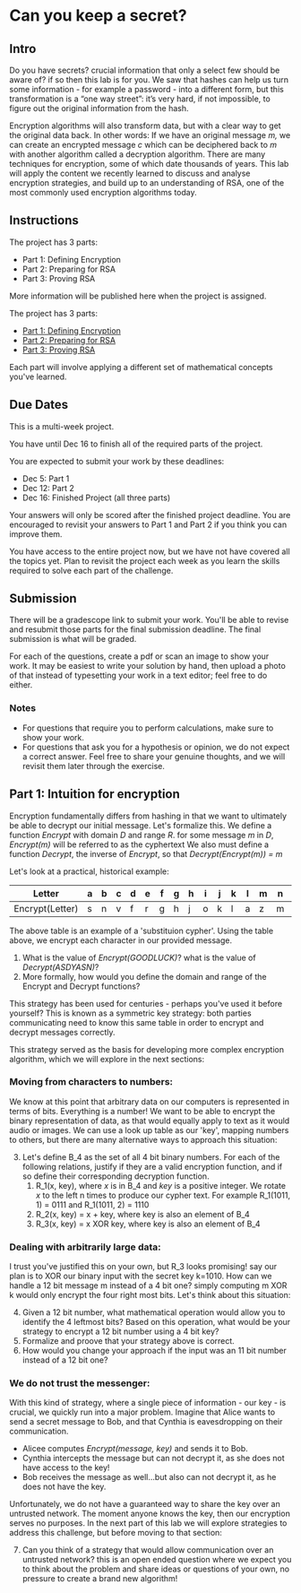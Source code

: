 # Can you keep a secret?

## Intro

Do you have secrets? crucial information that only a select few should be aware of? if so then this lab is for you. We saw that hashes can help us turn some information - for example a password - into a different form, but this transformation is a “one way street”: it’s very hard, if not impossible, to figure out the original information from the hash.

Encryption algorithms will also transform data, but with a clear way to get the original data back. In other words: If we have an original message *m,* we can create an encrypted message *c* which can be deciphered back to *m* with another algorithm called a decryption algorithm. There are many techniques for encryption, some of which date thousands of years. This lab will apply the content we recently learned to discuss and analyse encryption strategies, and build up to an understanding of RSA, one of the most commonly used encryption algorithms today.

## Instructions

The project has 3 parts:
- Part 1: Defining Encryption
- Part 2: Preparing for RSA
- Part 3: Proving RSA

More information will be published here when the project is assigned.




The project has 3 parts:
- [Part 1: Defining Encryption](#part-1-intuition-for-encryption)
- [Part 2: Preparing for RSA](#part-2-building-up-to-rsa)
- [Part 3: Proving RSA](#part-3-proving-rsa)

Each part will involve applying a different set of mathematical concepts you've learned.

## Due Dates

This is a multi-week project.

You have until Dec 16 to finish all of the required parts of the project.

You are expected to submit your work by these deadlines:

- Dec 5: Part 1
- Dec 12: Part 2
- Dec 16: Finished Project (all three parts)

Your answers will only be scored after the finished project deadline. You are encouraged to revisit your answers to Part 1 and Part 2 if you think you can improve them.

You have access to the entire project now, but we have not have covered all the topics yet. Plan to revisit the project each week as you learn the skills required to solve each part of the challenge.

## Submission

There will be a gradescope link to submit your work. You'll be able to revise and resubmit those parts for the final submission deadline. The final submission is what will be graded.

For each of the questions, create a pdf or scan an image to show your work. It may be easiest to write your solution by hand, then upload a photo of that instead of typesetting your work in a text editor; feel free to do either.

### Notes

- For questions that require you to perform calculations, make sure to show your work.
- For questions that ask you for a hypothesis or opinion, we do not expect a correct answer. Feel free to share your genuine thoughts, and we will revisit them later through the exercise.


## Part 1: Intuition for encryption

Encryption fundamentally differs from hashing in that we want to ultimately be able to decrypt our initial message. Let's formalize this.
We define a function *Encrypt* with domain *D* and range *R*. for some message *m* in *D*, *Encrypt(m)* will be referred to as the cyphertext
We also must define a function *Decrypt*, the inverse of *Encrypt*, so that *Decrypt(Encrypt(m)) = m*

Let's look at a practical, historical example:

| Letter      | a | b | c | d | e | f | g | h | i | j | k | l | m | n | o | p | q | r | s | t | u | v | w | x | y | z |
| ----------- | - | - | - | - | - | - | - | - | - | - | - | - | - | - | - | - | - | - | - | - | - | - | - | - | - | - |
| Encrypt(Letter) | s | n | v | f | r | g | h | j | o | k | l | a | z | m | p | q | w | t | d | y | i | b | e | c | u | x |

The above table is an example of a 'substituion cypher'. Using the table above, we encrypt each character in our provided message.

1. What is the value of *Encrypt(GOODLUCK)*? what is the value of *Decrypt(ASDYASN)*?
2. More formally, how would you define the domain and range of the Encrypt and Decrypt functions?

This strategy has been used for centuries - perhaps you've used it before yourself? This is known as a symmetric key strategy: both parties communicating need to know this same table in order to encrypt and decrypt messages correctly.

This strategy served as the basis for developing more complex encryption algorithm, which we will explore in the next sections:

### Moving from characters to numbers:
We know at this point that arbitrary data on our computers is represented in terms of bits. Everything is a number! We want to be able to encrypt the binary representation of data, as that would equally apply to text as it would audio or images. We can use a look up table as our 'key', mapping numbers to others, but there are many alternative ways to approach this situation:

3. Let's define B_4 as the set of all 4 bit binary numbers. For each of the following relations, justify if they are a valid encryption function, and if so define their corresponding decryption function.
    1. R_1(x, key), where *x* is in B_4 and *key* is a positive integer. We rotate *x* to the left n times to produce our cypher text. For example R_1(1011, 1) = 0111 and R_1(1011, 2) = 1110
    2. R_2(x, key) = x + key, where key is also an element of B_4
    3. R_3(x, key) = x XOR key, where key is also an element of B_4

### Dealing with arbitrarily large data:
I trust you've justified this on your own, but R_3 looks promising! say our plan is to XOR our binary input with the secret key k=1010. How can we handle a 12 bit message m instead of a 4 bit one? simply computing m XOR k would only encrypt the four right most bits. Let's think about this situation:

4. Given a 12 bit number, what mathematical operation would allow you to identify the 4 leftmost bits? Based on this operation, what would be your strategy to encrypt a 12 bit number using a 4 bit key?
5. Formalize and proove that your strategy above is correct.
6. How would you change your approach if the input was an 11 bit number instead of a 12 bit one?

### We do not trust the messenger:
With this kind of strategy, where a single piece of information - our key - is crucial, we quickly run into a major problem. Imagine that Alice wants to send a secret message to Bob, and that Cynthia is eavesdropping on their communication.
- Alicee computes *Encrypt(message, key)* and sends it to Bob.
- Cynthia intercepts the message but can not decrypt it, as she does not have access to the key!
- Bob receives the message as well...but also can not decrypt it, as he does not have the key.

Unfortunately, we do not have a guaranteed way to share the key over an untrusted network. The moment anyone knows the key, then our encryption serves no purposes. In the next part of this lab we will explore strategies to address this challenge, but before moving to that section:

7. Can you think of a strategy that would allow communication over an untrusted network? this is an open ended question where we expect you to think about the problem and share ideas or questions of your own, no pressure to create a brand new algorithm!

<!-- When publishing the final project, uncomment the rest of this file
## Part 2: Building up to RSA

We concluded the previous checkpoint with the observation that symmetric key cryptography has a major challenge when it comes to sharing the key itself.
In Part 3, we will dive deep into the RSA algorithm, a popular strategy to avoid this problem, but we need to get on the same page on a few definitions and theorems before tackling RSA head on.

### Asymmetric key encryption:
- One key idea behind RSA, and other similar algorithms, is that the key used to encrypt the message is *different* from the key used to decrypt it.
- RSA relies on the idea that each party in communication has two different keys: A public key *e* and a private key *d*
- Let's say that pub(m) represents applying the public key on some message m, and priv(m) represents applying the private key. We want to define *e* and *d* such that:
  - priv(pub(m)) = m
  - pub(priv(m)) = m
- If Alice wants to receive messages from Bob, she would make her public key publicly known
- Bob can then send pub_alice(m) to Alice.
- Alice can then decrypt the cypher text by applying her private key, so priv_alice(pub_alice(m))
- If Cynthia is still eavesdropping, then she knows the public key of Alice, she can also intercept pub_alice(m), but because she does not know the private key, she should not be able to decypher the message.

1. How do you feel about this set up? Do you have any questions in mind about e and d, the public and private keys?

RSA relies on some interesting properties of numbers to create these keys and apply them to data. We will now go over some key concepts before diving into the details of RSA.

### Relative primes:
We have covered in class what a prime number is: a number that is divisible only by itself and 1.

We say that two numbers are considered relatively prime if their greates common divider is 1. By definition, it then follows that a prime number p is relatively prime with any other number.

2. Show that two non-prime numbers a and b can also be relatively prime.
3. Find a relatively prime number for the following numbers:
  1. 1715
  2. 100
  3. 482671
4. Using the definition, test if the following pairs of numbers are relatively prime:
  1. 215 and 216
  2. 17 and 68
  3. 16 and 81

### Extended Euclidian algorithm.
You may have used the euclidian algorithm to solve some of the problems above. We will slightly tweak it now to get a bit more information out of it.
Before we introduce the extended euclidian algorithm, let's first think through what other information we really want.

5. Prove that if gcd(a, b) = d, then \exists x, y \in Z such that d = ax + by

The extended euclidian algorithm allows us to identify exactly what this x and y are. It returns 3 different values: the gcd, a factor x, and a factor y, such that gcd(a, b) = ax + by

def extended-euclidian(a, b):
  if a == 0:
      return b, 0, 1

  gcd, x1, y1 = extended-euclidian( b mod a, a)

  x = y1 - (b/a) * x1 # we use integer division here
  y = x1

  return gcd, x, y

Proving the correctness of this algorithm is left as an optional exercise. However, we should convince ourselves that it does work.

6. For the following three pairs of integers a and b, apply the extended-euclidian algorithm to identify x, y such that gcd(a, b) = ax + by:
  1. 17 and 68
  2. 16 and 81
  3. 215 and 321

With this knowledge in hand, we are now ready to tackle RSA in the next section of the lab!

## Part 3: Proving RSA

Let's jump straight ahead into the RSA algorithm:
- We begin by picking two prime numbers, *p* and *q*
- We compute ***n*** = *pq*
- We compute \phi (n) = *(p-1)(q-1)*
- We compute ***e*** to be a small odd integer which is relatively prime to \phi (n)
- Finally, we compute ***d*** to be the *multiplicative inverse of* ***e***, modulo \phi (n)
  - This last step takes some clarification. We can phrase that step as solving the equation de \equiv 1 \pmod \phi (n)

At this stage, we consider the pair (e, n) to be our public key, and (d, n) our private keys.

1. Manually compute the private RSA keys for the following inputs:
  1. p = 17, q = 19, e = 11
  2. p = 17, q = 19, e = 5

2. Pick two values for p and q of your chosing, so long as they are primes less than 100. Create your own public and private keys.

3. Generally, write e and d in terms of p and q. Here is a hint: what does *ed* equal to?

We still need to understand the encryption and decryption functions necessary. To encrypt a message m, considering m is an integer, we get cypher text *c* such that:
c = P(m) = \m^e \pmod n

In order to obtain the original message *m* from the cypher text *c*, we compute:
m = S(c) = \c^d \pmod n

First, let's see this in action:
4. Say our secret message *m* is the number 65. Compute the cypher text, then decrypt it, using the following values: n = 299, e = 5, d = 53
5. Encrypt and decrypt the same message using your own public and private key.

### Proving the correctness of RSA

The RSA algorithm's ability to encrypt and decrypt data hinges on the fact that m = P(S(m) = \(\m^e \pmod n\)^d \pmod n.
How can we convince ourselves that this is true for all correctly defined n, e, and d? Let's work on the proof collaboratively.

- We can simplify the statement above and say that P(S(m)) = \m^ed \pmod(n)
- From our previous findings, we know that ed = 1+k(p-1)(q-1) for some integer k
- Let's assume that m \neq 0 \pmod p, we have that:
  -  \m^ed \equiv \m^(1+k(p-1)(q-1)) \pmod p
  -        \equiv m^1 (\m^(p-1))^kq-1 \pmod p
  -        \equiv m ((m \mod p)^(p-1))k(q-1) \pmod p
  - Using Fermat's little theorem we covered in class, we can proceed to the following form:
  - \m^ed \equiv m(1)^k(q-1) \pmod p
  - \m^ed \equiv m \pmod p
- We made an assumption above that  m \neq 0 \pmod p which enabled us to use Fermat's little theorem. If however m \equiv 0 \pmod p then we can trivially conclude that m^ed \equiv m \pmod p
- Therefore, m^ed \equiv m \pmod p for all m
- At this point we are left with this system of congruent equations:
\begin{array}
 m^ed \equiv m \pmod p \\
 m^ed \equiv m \pmod q
\end{array}

6. Using the CRT, simplify the system of equation above to establish that  m^ed \equiv m \pmod n and finish our proof.

### So what?

We've established that RSA works, but is it really all of that more secure than the alternatives?

7. given that e and n are public, describe the process of reverse engineering q.
8. Apply this process for e = 35 and n = 221. Which step was most time consuming?

So what gives? well we used fairly small prime numbers so that we can apply the math and see it in action. In practice however, p and q are between 1024 and 2048 bit long. This makes them extremely large.
While it's fairly straightforward to compute n even with such large numbers, it is however very challenging, even for a computer, to find p and q from n in a timely fashion.

In other words, a program trying to factor out the number n will run slower and slower as the size of p and q increases. This crucial observation is what maintains RSA as a popular algorithm to this day

### Conclusion

Well done! you have grappled with a complex algorithm and applied the learning of many weeks in one go.
If you are curious about the field of cybersecurity, then pursuing additional reading in number theory will prove very useful. Remember however, security is not all about numnbers and algorithms.
It is a [mindset](https://xkcd.com/538/)

If this algorithm felt intimidating, do not worry! plenty other areas of computer science do not rely on this depth of mathematics.
Following the reasoning above is good practice however for future algorithms we will cover.

Most importantly, our future studies will focus a lot on not only proving that algorithms are correct, but on figuring out how fast they operate exactly.
This is called runtime analysis, and is a crucial skill to support your growth as a developer and computer scientist.
You intuitively might believe that factoring large numbers is hard and slow when the numbers get really big, but we will move from intuitions to proofs in that area too!

-->
